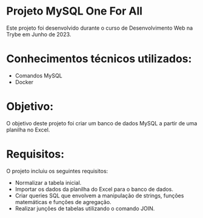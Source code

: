 # Projeto MySQL One For All
Este projeto foi desenvolvido durante o curso de Desenvolvimento Web na Trybe em Junho de 2023.

# Conhecimentos técnicos utilizados:
* Comandos MySQL
* Docker

# Objetivo:
O objetivo deste projeto foi criar um banco de dados MySQL a partir de uma planilha no Excel.

# Requisitos:
O projeto incluiu os seguintes requisitos:

* Normalizar a tabela inicial.
* Importar os dados da planilha do Excel para o banco de dados.
* Criar queries SQL que envolvem a manipulação de strings, funções matemáticas e funções de agregação.
* Realizar junções de tabelas utilizando o comando JOIN.
